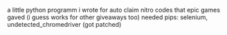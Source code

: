 a little python programm i wrote for auto claim nitro codes that epic games gaved (i guess works for other giveaways too)
needed pips: selenium, undetected_chromedriver
(got patched)
